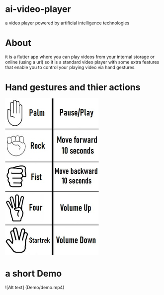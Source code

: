# ai-video-player
a video player powered by artificial intelligence technologies

# About
it is a flutter app where you can play videos from your internal storage or online (using a url)
so it is a standard video player with some extra features that enable you to control your playing video via hand gestures.

# Hand gestures and thier actions
![alt text](https://github.com/OdayTayeb/ai-video-player/blob/master/Demo/hands.jpg?raw=true)

# a short Demo
![Alt text] (Demo/demo.mp4)
